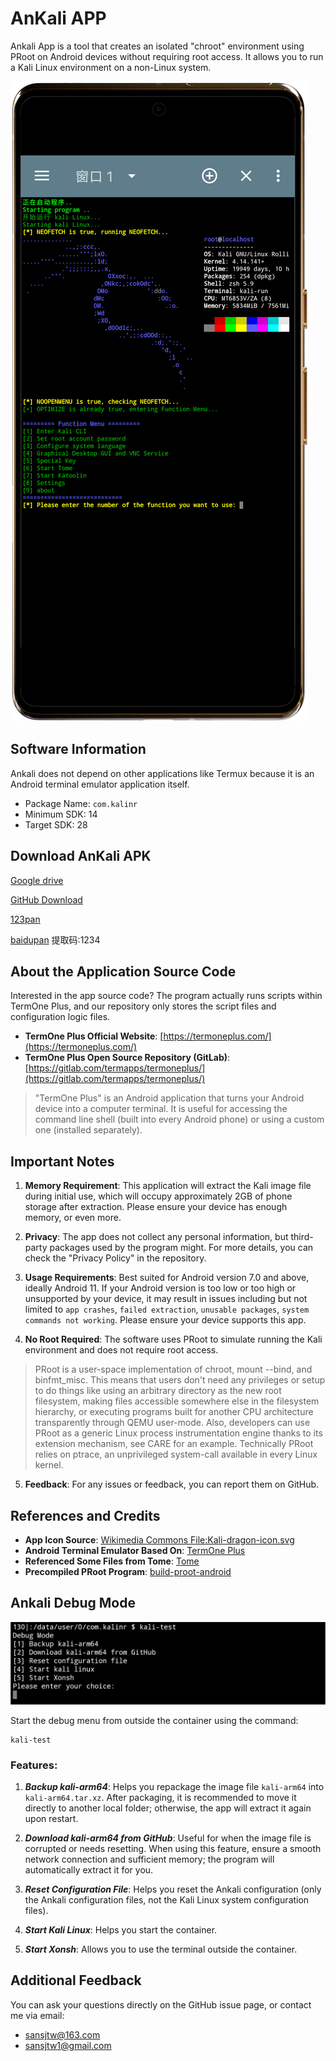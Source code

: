 # AnKali APP

Ankali App is a tool that creates an isolated "chroot" environment using PRoot on Android devices without requiring root access. It allows you to run a Kali Linux environment on a non-Linux system.

![phone](picture/phone.png)

## Software Information

Ankali does not depend on other applications like Termux because it is an Android terminal emulator application itself.

- Package Name: `com.kalinr`
- Minimum SDK: 14
- Target SDK: 28

## Download AnKali APK

[Google drive](https://drive.google.com/drive/folders/1REO9a_jtFE65XNc5nu0sY4mTp_pVH5Qh?usp=drive_link)

[GitHub Download](https://github.com/sansjtw1/Ankali-app/releases)

[123pan](https://www.123pan.com/s/QSZRVv-rGH43)

[baidupan](https://pan.baidu.com/s/1m6pYDJavd45Cler6B9DkbA ) 提取码:1234
## About the Application Source Code

Interested in the app source code? The program actually runs scripts within TermOne Plus, and our repository only stores the script files and configuration logic files.

- **TermOne Plus Official Website**: [https://termoneplus.com/](https://termoneplus.com/)
- **TermOne Plus Open Source Repository (GitLab)**: [https://gitlab.com/termapps/termoneplus/](https://gitlab.com/termapps/termoneplus/)

>"TermOne Plus" is an Android application that turns your Android device into a computer terminal. It is useful for accessing the command line shell (built into every Android phone) or using a custom one (installed separately).

## Important Notes

1. **Memory Requirement**: This application will extract the Kali image file during initial use, which will occupy approximately 2GB of phone storage after extraction. Please ensure your device has enough memory, or even more.

2. **Privacy**: The app does not collect any personal information, but third-party packages used by the program might. For more details, you can check the "Privacy Policy" in the repository.

3. **Usage Requirements**: Best suited for Android version 7.0 and above, ideally Android 11. If your Android version is too low or too high or unsupported by your device, it may result in issues including but not limited to `app crashes`, `failed extraction`, `unusable packages`, `system commands not working`. Please ensure your device supports this app.

4. **No Root Required**: The software uses PRoot to simulate running the Kali environment and does not require root access.
>PRoot is a user-space implementation of chroot, mount --bind, and binfmt_misc. This means that users don't need any privileges or setup to do things like using an arbitrary directory as the new root filesystem, making files accessible somewhere else in the filesystem hierarchy, or executing programs built for another CPU architecture transparently through QEMU user-mode. Also, developers can use PRoot as a generic Linux process instrumentation engine thanks to its extension mechanism, see CARE for an example. Technically PRoot relies on ptrace, an unprivileged system-call available in every Linux kernel.

5. **Feedback**: For any issues or feedback, you can report them on GitHub.

## References and Credits

- **App Icon Source**: [Wikimedia Commons File:Kali-dragon-icon.svg](https://commons.m.wikimedia.org/wiki/File:Kali-dragon-icon.svg)
- **Android Terminal Emulator Based On**: [TermOne Plus](https://termoneplus.com/)
- **Referenced Some Files from Tome**: [Tome](https://github.com/2moe/tmoe)
- **Precompiled PRoot Program**: [build-proot-android](https://github.com/green-green-avk/build-proot-android)

## Ankali Debug Mode

![Debug Mode](picture/test.png)

Start the debug menu from outside the container using the command:
```
kali-test
```

### Features:

1. ***Backup kali-arm64***: Helps you repackage the image file `kali-arm64` into `kali-arm64.tar.xz`. After packaging, it is recommended to move it directly to another local folder; otherwise, the app will extract it again upon restart.

2. ***Download kali-arm64 from GitHub***: Useful for when the image file is corrupted or needs resetting. When using this feature, ensure a smooth network connection and sufficient memory; the program will automatically extract it for you.

3. ***Reset Configuration File***: Helps you reset the Ankali configuration (only the Ankali configuration files, not the Kali Linux system configuration files).

4. ***Start Kali Linux***: Helps you start the container.

5. ***Start Xonsh***: Allows you to use the terminal outside the container.

## Additional Feedback

You can ask your questions directly on the GitHub issue page, or contact me via email:
- sansjtw@163.com
- sansjtw1@gmail.com